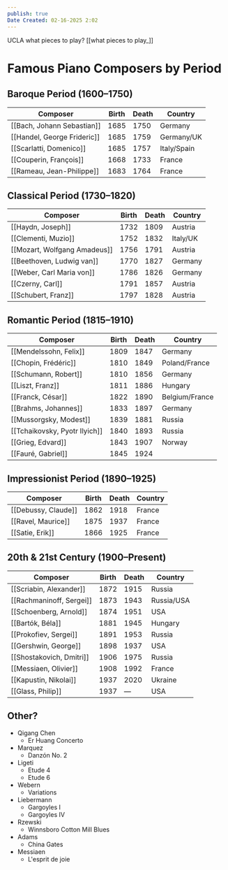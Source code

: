 ```yaml
---
publish: true
Date Created: 02-16-2025 2:02
---
```

UCLA what pieces to play? [[what pieces to play_]]

# Famous Piano Composers by Period

## Baroque Period (1600–1750)
| Composer              | Birth | Death | Country     |
| --------------------- | ----- | ----- | ----------- |
| [[Bach, Johann Sebastian]]         | 1685  | 1750  | Germany     |
| [[Handel, George Frideric]] | 1685  | 1759  | Germany/UK  |
| [[Scarlatti, Domenico]] | 1685  | 1757  | Italy/Spain |
| [[Couperin, François]]  | 1668  | 1733  | France      |
| [[Rameau, Jean-Philippe]] | 1683  | 1764  | France      |

## Classical Period (1730–1820)
| Composer                 | Birth | Death | Country  |
| ------------------------ | ----- | ----- | -------- |
| [[Haydn, Joseph]]         | 1732  | 1809  | Austria  |
| [[Clementi, Muzio]]       | 1752  | 1832  | Italy/UK |
| [[Mozart, Wolfgang Amadeus]] | 1756  | 1791  | Austria  |
| [[Beethoven, Ludwig van]] | 1770  | 1827  | Germany  |
| [[Weber, Carl Maria von]] | 1786  | 1826  | Germany  |
| [[Czerny, Carl]]          | 1791  | 1857  | Austria  |
| [[Schubert, Franz]]       | 1797  | 1828  | Austria  |

## Romantic Period (1815–1910)
| Composer                     | Birth | Death | Country        |
| ---------------------------- | ----- | ----- | -------------- |
| [[Mendelssohn, Felix]]        | 1809  | 1847  | Germany        |
| [[Chopin, Frédéric]]          | 1810  | 1849  | Poland/France  |
| [[Schumann, Robert]]          | 1810  | 1856  | Germany        |
| [[Liszt, Franz]]              | 1811  | 1886  | Hungary        |
| [[Franck, César]]             | 1822  | 1890  | Belgium/France |
| [[Brahms, Johannes]]          | 1833  | 1897  | Germany        |
| [[Mussorgsky, Modest]]        | 1839  | 1881  | Russia         |
| [[Tchaikovsky, Pyotr Ilyich]] | 1840  | 1893  | Russia         |
| [[Grieg, Edvard]]             | 1843  | 1907  | Norway         |
| [[Fauré, Gabriel]]            | 1845  | 1924  |                |

## Impressionist Period (1890–1925)
| Composer           | Birth | Death | Country |
| ------------------ | ----- | ----- | ------- |
| [[Debussy, Claude]] | 1862  | 1918  | France  |
| [[Ravel, Maurice]]  | 1875  | 1937  | France  |
| [[Satie, Erik]]     | 1866  | 1925  | France  |

## 20th & 21st Century (1900–Present)
| Composer                | Birth | Death | Country    |
| ----------------------- | ----- | ----- | ---------- |
| [[Scriabin, Alexander]]  | 1872  | 1915  | Russia     |
| [[Rachmaninoff, Sergei]] | 1873  | 1943  | Russia/USA |
| [[Schoenberg, Arnold]]   | 1874  | 1951  | USA        |
| [[Bartók, Béla]]         | 1881  | 1945  | Hungary    |
| [[Prokofiev, Sergei]]    | 1891  | 1953  | Russia     |
| [[Gershwin, George]]     | 1898  | 1937  | USA        |
| [[Shostakovich, Dmitri]] | 1906  | 1975  | Russia     |
| [[Messiaen, Olivier]]    | 1908  | 1992  | France     |
| [[Kapustin, Nikolai]]    | 1937  | 2020  | Ukraine    |
| [[Glass, Philip]]        | 1937  | —     | USA        |


## Other?
- Qigang Chen
	- Er Huang Concerto
- Marquez
	- Danzón No. 2
- Ligeti
	- Etude 4
	- Etude 6
- Webern
	- Variations
- Liebermann 
	- Gargoyles I 
	- Gargoyles IV
- Rzewski
	- Winnsboro Cotton Mill Blues
- Adams
	- China Gates
- Messiaen
	- L'esprit de joie